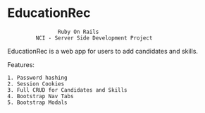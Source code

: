 # EducationRec

                    Ruby On Rails 
             NCI - Server Side Development Project

EducationRec is a web app for users to add candidates and skills.

Features:

    1. Password hashing 
    2. Session Cookies
    3. Full CRUD for Candidates and Skills
    4. Bootstrap Nav Tabs
    5. Bootstrap Modals